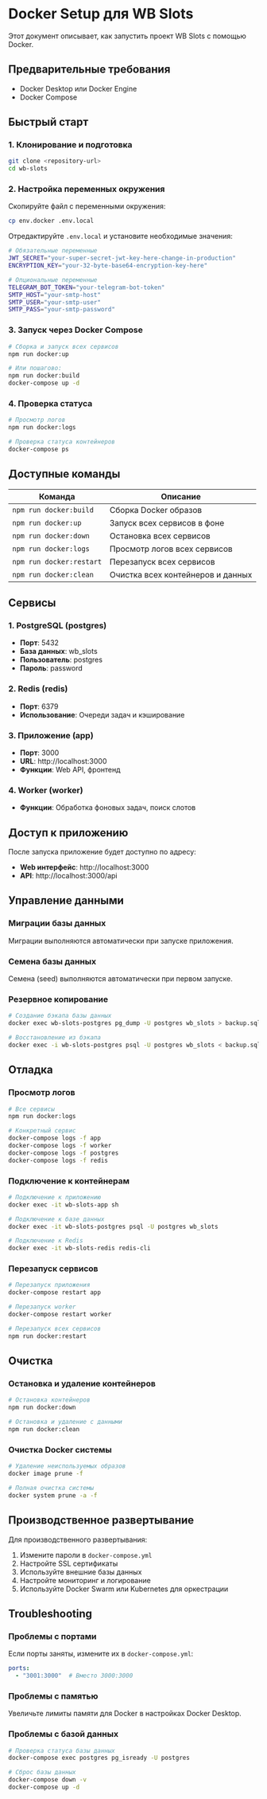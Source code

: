 # Docker Setup для WB Slots

Этот документ описывает, как запустить проект WB Slots с помощью Docker.

## Предварительные требования

- Docker Desktop или Docker Engine
- Docker Compose

## Быстрый старт

### 1. Клонирование и подготовка

```bash
git clone <repository-url>
cd wb-slots
```

### 2. Настройка переменных окружения

Скопируйте файл с переменными окружения:

```bash
cp env.docker .env.local
```

Отредактируйте `.env.local` и установите необходимые значения:

```bash
# Обязательные переменные
JWT_SECRET="your-super-secret-jwt-key-here-change-in-production"
ENCRYPTION_KEY="your-32-byte-base64-encryption-key-here"

# Опциональные переменные
TELEGRAM_BOT_TOKEN="your-telegram-bot-token"
SMTP_HOST="your-smtp-host"
SMTP_USER="your-smtp-user"
SMTP_PASS="your-smtp-password"
```

### 3. Запуск через Docker Compose

```bash
# Сборка и запуск всех сервисов
npm run docker:up

# Или пошагово:
npm run docker:build
docker-compose up -d
```

### 4. Проверка статуса

```bash
# Просмотр логов
npm run docker:logs

# Проверка статуса контейнеров
docker-compose ps
```

## Доступные команды

| Команда | Описание |
|---------|----------|
| `npm run docker:build` | Сборка Docker образов |
| `npm run docker:up` | Запуск всех сервисов в фоне |
| `npm run docker:down` | Остановка всех сервисов |
| `npm run docker:logs` | Просмотр логов всех сервисов |
| `npm run docker:restart` | Перезапуск всех сервисов |
| `npm run docker:clean` | Очистка всех контейнеров и данных |

## Сервисы

### 1. PostgreSQL (postgres)
- **Порт**: 5432
- **База данных**: wb_slots
- **Пользователь**: postgres
- **Пароль**: password

### 2. Redis (redis)
- **Порт**: 6379
- **Использование**: Очереди задач и кэширование

### 3. Приложение (app)
- **Порт**: 3000
- **URL**: http://localhost:3000
- **Функции**: Web API, фронтенд

### 4. Worker (worker)
- **Функции**: Обработка фоновых задач, поиск слотов

## Доступ к приложению

После запуска приложение будет доступно по адресу:
- **Web интерфейс**: http://localhost:3000
- **API**: http://localhost:3000/api

## Управление данными

### Миграции базы данных

Миграции выполняются автоматически при запуске приложения.

### Семена базы данных

Семена (seed) выполняются автоматически при первом запуске.

### Резервное копирование

```bash
# Создание бэкапа базы данных
docker exec wb-slots-postgres pg_dump -U postgres wb_slots > backup.sql

# Восстановление из бэкапа
docker exec -i wb-slots-postgres psql -U postgres wb_slots < backup.sql
```

## Отладка

### Просмотр логов

```bash
# Все сервисы
npm run docker:logs

# Конкретный сервис
docker-compose logs -f app
docker-compose logs -f worker
docker-compose logs -f postgres
docker-compose logs -f redis
```

### Подключение к контейнерам

```bash
# Подключение к приложению
docker exec -it wb-slots-app sh

# Подключение к базе данных
docker exec -it wb-slots-postgres psql -U postgres wb_slots

# Подключение к Redis
docker exec -it wb-slots-redis redis-cli
```

### Перезапуск сервисов

```bash
# Перезапуск приложения
docker-compose restart app

# Перезапуск worker
docker-compose restart worker

# Перезапуск всех сервисов
npm run docker:restart
```

## Очистка

### Остановка и удаление контейнеров

```bash
# Остановка контейнеров
npm run docker:down

# Остановка и удаление с данными
npm run docker:clean
```

### Очистка Docker системы

```bash
# Удаление неиспользуемых образов
docker image prune -f

# Полная очистка системы
docker system prune -a -f
```

## Производственное развертывание

Для производственного развертывания:

1. Измените пароли в `docker-compose.yml`
2. Настройте SSL сертификаты
3. Используйте внешние базы данных
4. Настройте мониторинг и логирование
5. Используйте Docker Swarm или Kubernetes для оркестрации

## Troubleshooting

### Проблемы с портами

Если порты заняты, измените их в `docker-compose.yml`:

```yaml
ports:
  - "3001:3000"  # Вместо 3000:3000
```

### Проблемы с памятью

Увеличьте лимиты памяти для Docker в настройках Docker Desktop.

### Проблемы с базой данных

```bash
# Проверка статуса базы данных
docker-compose exec postgres pg_isready -U postgres

# Сброс базы данных
docker-compose down -v
docker-compose up -d
```
